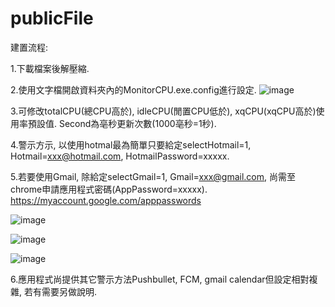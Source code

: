 # publicFile

建置流程:

1.下載檔案後解壓縮.

2.使用文字檔開啟資料夾內的MonitorCPU.exe.config進行設定.
![image](https://user-images.githubusercontent.com/2809716/220556309-ccf19b65-4b9f-4a7b-838f-76cdb2dc52fc.png)

3.可修改totalCPU(總CPU高於), idleCPU(閒置CPU低於), xqCPU(xqCPU高於)使用率預設值. Second為亳秒更新次數(1000亳秒=1秒).

4.警示方示, 以使用hotmal最為簡單只要給定selectHotmail=1, Hotmail=xxx@hotmail.com, HotmailPassword=xxxxx.

5.若要使用Gmail, 除給定selectGmail=1, Gmail=xxx@gmail.com, 尚需至chrome申請應用程式密碼(AppPassword=xxxxx).
https://myaccount.google.com/apppasswords

![image](https://user-images.githubusercontent.com/2809716/220559471-9ece1b1d-11e8-4966-9066-3167c42ba8ff.png)

![image](https://user-images.githubusercontent.com/2809716/220559582-8e99310a-8b8e-40dd-b791-53a101ae4a48.png)

![image](https://user-images.githubusercontent.com/2809716/220559926-41769a18-c92c-440e-b017-cb507c2f6193.png)

6.應用程式尚提供其它警示方法Pushbullet, FCM, gmail calendar但設定相對複雜, 若有需要另做說明.

